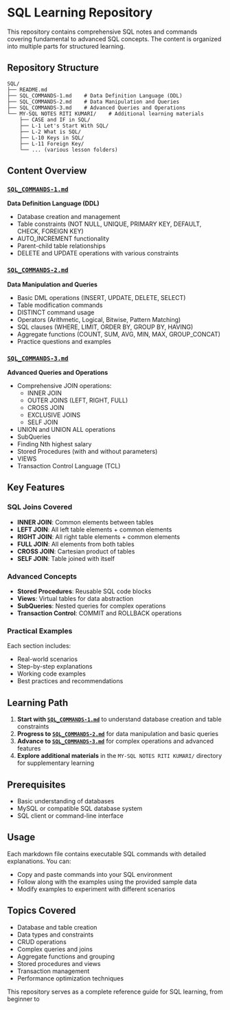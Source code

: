 # SQL Learning Repository

This repository contains comprehensive SQL notes and commands covering fundamental to advanced SQL concepts. The content is organized into multiple parts for structured learning.

## Repository Structure

```
SQL/
├── README.md
├── SQL_COMMANDS-1.md    # Data Definition Language (DDL)
├── SQL_COMMANDS-2.md    # Data Manipulation and Queries
├── SQL_COMMANDS-3.md    # Advanced Queries and Operations
└── MY-SQL NOTES RITI KUMARI/    # Additional learning materials
    ├── CASE and IF in SQL/
    ├── L-1 Let's Start With SQL/
    ├── L-2 What is SQL/
    ├── L-10 Keys in SQL/
    ├── L-11 Foreign Key/
    └── ... (various lesson folders)
```

## Content Overview

### [`SQL_COMMANDS-1.md`](SQL_COMMANDS-1.md)
**Data Definition Language (DDL)**
- Database creation and management
- Table constraints (NOT NULL, UNIQUE, PRIMARY KEY, DEFAULT, CHECK, FOREIGN KEY)
- AUTO_INCREMENT functionality
- Parent-child table relationships
- DELETE and UPDATE operations with various constraints

### [`SQL_COMMANDS-2.md`](SQL_COMMANDS-2.md)
**Data Manipulation and Queries**
- Basic DML operations (INSERT, UPDATE, DELETE, SELECT)
- Table modification commands
- DISTINCT command usage
- Operators (Arithmetic, Logical, Bitwise, Pattern Matching)
- SQL clauses (WHERE, LIMIT, ORDER BY, GROUP BY, HAVING)
- Aggregate functions (COUNT, SUM, AVG, MIN, MAX, GROUP_CONCAT)
- Practice questions and examples

### [`SQL_COMMANDS-3.md`](SQL_COMMANDS-3.md)
**Advanced Queries and Operations**
- Comprehensive JOIN operations:
  - INNER JOIN
  - OUTER JOINS (LEFT, RIGHT, FULL)
  - CROSS JOIN
  - EXCLUSIVE JOINS
  - SELF JOIN
- UNION and UNION ALL operations
- SubQueries
- Finding Nth highest salary
- Stored Procedures (with and without parameters)
- VIEWS
- Transaction Control Language (TCL)

## Key Features

### SQL Joins Covered
- **INNER JOIN**: Common elements between tables
- **LEFT JOIN**: All left table elements + common elements
- **RIGHT JOIN**: All right table elements + common elements
- **FULL JOIN**: All elements from both tables
- **CROSS JOIN**: Cartesian product of tables
- **SELF JOIN**: Table joined with itself

### Advanced Concepts
- **Stored Procedures**: Reusable SQL code blocks
- **Views**: Virtual tables for data abstraction
- **SubQueries**: Nested queries for complex operations
- **Transaction Control**: COMMIT and ROLLBACK operations

### Practical Examples
Each section includes:
- Real-world scenarios
- Step-by-step explanations
- Working code examples
- Best practices and recommendations

## Learning Path

1. **Start with [`SQL_COMMANDS-1.md`](SQL_COMMANDS-1.md)** to understand database creation and table constraints
2. **Progress to [`SQL_COMMANDS-2.md`](SQL_COMMANDS-2.md)** for data manipulation and basic queries
3. **Advance to [`SQL_COMMANDS-3.md`](SQL_COMMANDS-3.md)** for complex operations and advanced features
4. **Explore additional materials** in the `MY-SQL NOTES RITI KUMARI/` directory for supplementary learning

## Prerequisites

- Basic understanding of databases
- MySQL or compatible SQL database system
- SQL client or command-line interface

## Usage

Each markdown file contains executable SQL commands with detailed explanations. You can:
- Copy and paste commands into your SQL environment
- Follow along with the examples using the provided sample data
- Modify examples to experiment with different scenarios

## Topics Covered

- Database and table creation
- Data types and constraints
- CRUD operations
- Complex queries and joins
- Aggregate functions and grouping
- Stored procedures and views
- Transaction management
- Performance optimization techniques

This repository serves as a complete reference guide for SQL learning, from beginner to